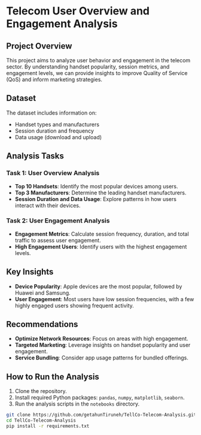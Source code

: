 # Telecom User Overview and Engagement Analysis

## Project Overview

This project aims to analyze user behavior and engagement in the telecom sector. By understanding handset popularity, session metrics, and engagement levels, we can provide insights to improve Quality of Service (QoS) and inform marketing strategies.

## Dataset

The dataset includes information on:
- Handset types and manufacturers
- Session duration and frequency
- Data usage (download and upload)

## Analysis Tasks

### Task 1: User Overview Analysis

- **Top 10 Handsets**: Identify the most popular devices among users.
- **Top 3 Manufacturers**: Determine the leading handset manufacturers.
- **Session Duration and Data Usage**: Explore patterns in how users interact with their devices.

### Task 2: User Engagement Analysis

- **Engagement Metrics**: Calculate session frequency, duration, and total traffic to assess user engagement.
- **High Engagement Users**: Identify users with the highest engagement levels.

## Key Insights

- **Device Popularity**: Apple devices are the most popular, followed by Huawei and Samsung.
- **User Engagement**: Most users have low session frequencies, with a few highly engaged users showing frequent activity.

## Recommendations

- **Optimize Network Resources**: Focus on areas with high engagement.
- **Targeted Marketing**: Leverage insights on handset popularity and user engagement.
- **Service Bundling**: Consider app usage patterns for bundled offerings.

## How to Run the Analysis

1. Clone the repository.
2. Install required Python packages: `pandas`, `numpy`, `matplotlib`, `seaborn`.
3. Run the analysis scripts in the `notebooks` directory.

```bash
git clone https://github.com/getahunTiruneh/TellCo-Telecom-Analysis.git
cd TellCo-Telecom-Analysis
pip install -r requirements.txt
